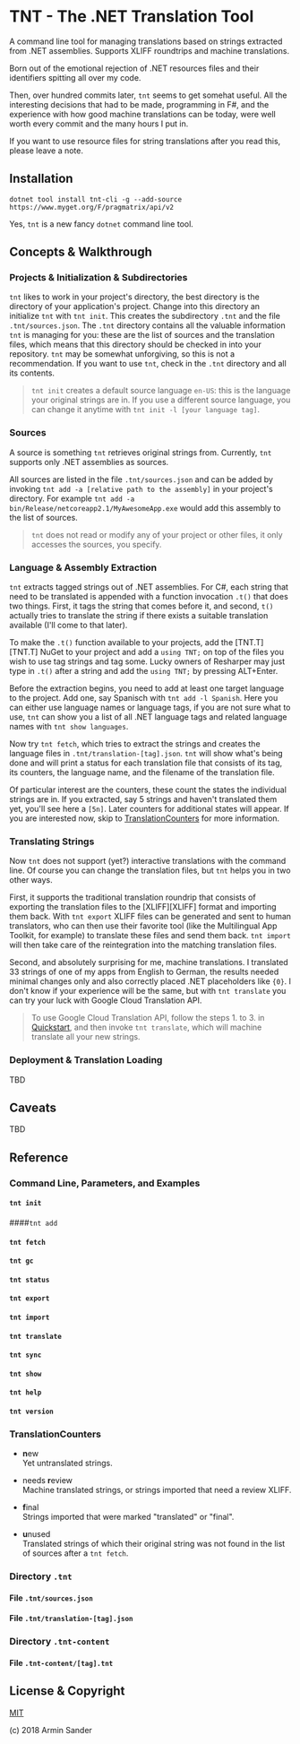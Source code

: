 # TNT - The .NET Translation Tool

A command line tool for managing translations based on strings extracted from .NET assemblies. Supports XLIFF roundtrips and machine translations.

Born out of the emotional rejection of .NET resources files and their identifiers spitting all over my code. 

Then, over hundred commits later, `tnt` seems to get somehat useful. All the interesting decisions that had to be made, programming in F#, and the experience with how good machine translations can be today, were well worth every commit and the many hours I put in.

If you want to use resource files for string translations after you read this, please leave a note.

## Installation

`dotnet tool install tnt-cli -g --add-source https://www.myget.org/F/pragmatrix/api/v2`

Yes, `tnt` is a new fancy `dotnet` command line tool.

## Concepts & Walkthrough

### Projects & Initialization & Subdirectories

`tnt` likes to work in your project's directory, the best directory is the directory of your application's project. Change into this directory an initialize `tnt` with `tnt init`. This creates the subdirectory `.tnt` and the file `.tnt/sources.json`. The `.tnt` directory contains all the valuable information `tnt` is managing for you: these are the list of sources and the translation files, which means that this directory should be checked in into your repository. `tnt` may be somewhat unforgiving, so this is not a recommendation. If you want to use `tnt`, check in the `.tnt` directory and all its contents.

> `tnt init` creates a default source language `en-US`: this is the language your original strings are in. If you use a different source language, you can change it anytime with `tnt init -l [your language tag]`.

### Sources

A source is something `tnt` retrieves original strings from. Currently, `tnt` supports only .NET assemblies as sources.

All sources are listed in the file `.tnt/sources.json` and can be added by invoking `tnt add -a [relative path to the assembly]` in your project's directory. For example `tnt add -a bin/Release/netcoreapp2.1/MyAwesomeApp.exe` would add this assembly to the list of sources.

> `tnt` does not read or modify any of your project or other files, it only accesses the sources, you specify.

### Language & Assembly Extraction

`tnt` extracts tagged strings out of .NET assemblies. For C#, each string that need to be translated is appended with a function invocation `.t()` that does two things. First, it tags the string that comes before it, and second, `t()` actually tries to translate the string if there exists a suitable translation available (I'll come to that later). 

To make the `.t()` function available to your projects, add the [TNT.T][TNT.T] NuGet to your project and add a `using TNT;` on top of the files you wish to use tag strings and tag some. Lucky owners of Resharper may just type in `.t()` after a string and add the `using TNT;` by pressing ALT+Enter.

Before the extraction begins, you need to add at least one target language to the project. Add one, say Spanisch with `tnt add -l Spanish`. Here you can either use language names or language tags, if you are not sure what to use, `tnt` can show you a list of all .NET language tags and related language names with `tnt show languages`. 

Now try `tnt fetch`, which tries to extract the strings and creates the language files in `.tnt/translation-[tag].json`. `tnt` will show what's being done and will print a status for each translation file that consists of its tag, its counters, the language name, and the filename of the translation file.

Of particular interest are the counters, these count the states the individual strings are in. If you extracted, say 5 strings and haven't translated them yet, you'll see here a `[5n]`. Later counters for additional states will appear. If you are interested now, skip to [TranslationCounters](#TranslationCounters) for more information.

### Translating Strings

Now `tnt` does not support (yet?) interactive translations with the command line. Of course you can change the translation files, but `tnt` helps you in two other ways. 

First, it supports the traditional translation roundrip that consists of exporting the translation files to the [XLIFF][XLIFF] format and importing them back. With `tnt export` XLIFF files can be generated and sent to human translators, who can then use their favorite tool (like the Multilingual App Toolkit, for example) to translate these files and send them back. `tnt import` will then take care of the reintegration into the matching translation files.

Second, and absolutely surprising for me, machine translations. I translated 33 strings of one of my apps from English to German, the results needed minimal changes only and also correctly placed .NET placeholders like `{0}`. I don't know if your experience will be the same, but with `tnt translate` you can try your luck with Google Cloud Translation API.

> To use Google Cloud Translation API, follow the steps 1. to 3. in [Quickstart](https://cloud.google.com/translate/docs/quickstart), and then invoke `tnt translate`, which will machine translate all your new strings.

### Deployment & Translation Loading

TBD

## Caveats

TBD

## Reference

### Command Line, Parameters, and Examples

#### `tnt init`

####`tnt add`

#### `tnt fetch`

#### `tnt gc`

#### `tnt status`

#### `tnt export`

#### `tnt import`

#### `tnt translate`

#### `tnt sync`

#### `tnt show`

#### `tnt help`

#### `tnt version`

### TranslationCounters

- **n**ew  
  Yet untranslated strings.

- needs **r**eview  
  Machine translated strings, or strings imported that need a review XLIFF.
- **f**inal  
  Strings imported that were marked "translated" or "final".
- **u**nused  
  Translated strings of which their original string was not found in the list of sources after a `tnt fetch`.

### Directory `.tnt` 

#### File `.tnt/sources.json` 

#### File `.tnt/translation-[tag].json` 

### Directory `.tnt-content` 

#### File `.tnt-content/[tag].tnt` 

## License & Copyright

[MIT](LICENSE)

(c) 2018 Armin Sander


